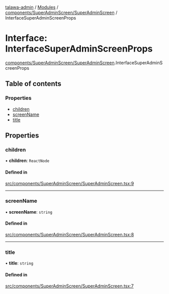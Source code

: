 [talawa-admin](../README.md) / [Modules](../modules.md) / [components/SuperAdminScreen/SuperAdminScreen](../modules/components_SuperAdminScreen_SuperAdminScreen.md) / InterfaceSuperAdminScreenProps

# Interface: InterfaceSuperAdminScreenProps

[components/SuperAdminScreen/SuperAdminScreen](../modules/components_SuperAdminScreen_SuperAdminScreen.md).InterfaceSuperAdminScreenProps

## Table of contents

### Properties

- [children](components_SuperAdminScreen_SuperAdminScreen.InterfaceSuperAdminScreenProps.md#children)
- [screenName](components_SuperAdminScreen_SuperAdminScreen.InterfaceSuperAdminScreenProps.md#screenname)
- [title](components_SuperAdminScreen_SuperAdminScreen.InterfaceSuperAdminScreenProps.md#title)

## Properties

### children

• **children**: `ReactNode`

#### Defined in

[src/components/SuperAdminScreen/SuperAdminScreen.tsx:9](https://github.com/PalisadoesFoundation/talawa-admin/blob/66ecb91/src/components/SuperAdminScreen/SuperAdminScreen.tsx#L9)

___

### screenName

• **screenName**: `string`

#### Defined in

[src/components/SuperAdminScreen/SuperAdminScreen.tsx:8](https://github.com/PalisadoesFoundation/talawa-admin/blob/66ecb91/src/components/SuperAdminScreen/SuperAdminScreen.tsx#L8)

___

### title

• **title**: `string`

#### Defined in

[src/components/SuperAdminScreen/SuperAdminScreen.tsx:7](https://github.com/PalisadoesFoundation/talawa-admin/blob/66ecb91/src/components/SuperAdminScreen/SuperAdminScreen.tsx#L7)
